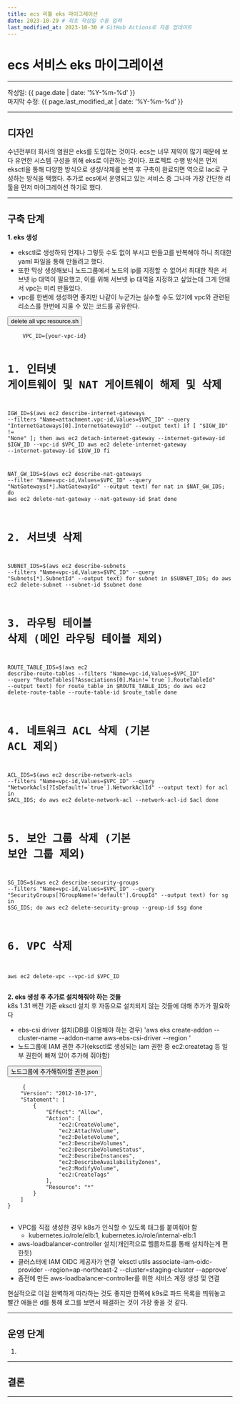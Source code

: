 ```yaml
---
title: ecs 리툴 eks 마이그레이션
date: 2023-10-29 # 최초 작성일 수동 입력
last_modified_at: 2023-10-30 # GitHub Actions로 자동 업데이트
---
```


# ecs 서비스 eks 마이그레이션

---

작성일: {{ page.date | date: '%Y-%m-%d' }}  
마지막 수정: {{ page.last_modified_at | date: '%Y-%m-%d' }}

---

## 디자인

수년전부터 회사의 염원은 eks를 도입하는 것이다.
ecs는 너무 제약이 많기 때문에 보다 유연한 시스템 구성을 위해 eks로 이관하는 것이다.
프로젝트 수행 방식은 먼저 eksctl을 통해 다양한 방식으로 생성/삭제를 반복 후 구축이 완료되면 역으로 Iac로 구성하는 방식을 택했다.
추가로 ecs에서 운영되고 있는 서비스 중 그나마 가장 간단한 리툴을 먼저 마이그레이션 하기로 했다.

---

## 구축 단계

**1. eks 생성**  
   - eksctl로 생성하되 언제나 그렇듯 수도 없이 부시고 만들고를 반복해야 하니 최대한 yaml 파일을 통해 만들려고 했다.
   - 또한 막상 생성해보니 노드그룹에서 노드의 ip를 지정할 수 없어서 최대한 작은 서브넷 ip 대역이 필요했고, 이를 위해 서브넷 ip 대역을 지정하고 싶었는데 그게 안돼서 vpc는 미리 만들었다.
   - vpc를 한번에 생성하면 좋지만 나같이 누군가는 실수할 수도 있기에 vpc와 관련된 리소스를 한번에 지울 수 있는 코드를 공유한다.

<link rel="stylesheet" href="/assets/styles.css">

<div class="code-container">
  <button onclick="toggleCode(this)" class="toggle-btn" data-code="code-block-1">delete all vpc resource.sh</button>
  <pre id="code-block-1" class="code-block">
    <code>VPC_ID={your-vpc-id}

# 1. 인터넷 게이트웨이 및 NAT 게이트웨이 해제 및 삭제
IGW_ID=$(aws ec2 describe-internet-gateways --filters "Name=attachment.vpc-id,Values=$VPC_ID" --query "InternetGateways[0].InternetGatewayId" --output text)
if [ "$IGW_ID" != "None" ]; then
  aws ec2 detach-internet-gateway --internet-gateway-id $IGW_ID --vpc-id $VPC_ID
  aws ec2 delete-internet-gateway --internet-gateway-id $IGW_ID
fi

NAT_GW_IDS=$(aws ec2 describe-nat-gateways --filter "Name=vpc-id,Values=$VPC_ID" --query "NatGateways[*].NatGatewayId" --output text)
for nat in $NAT_GW_IDS; do
  aws ec2 delete-nat-gateway --nat-gateway-id $nat
done

# 2. 서브넷 삭제
SUBNET_IDS=$(aws ec2 describe-subnets --filters "Name=vpc-id,Values=$VPC_ID" --query "Subnets[*].SubnetId" --output text)
for subnet in $SUBNET_IDS; do
  aws ec2 delete-subnet --subnet-id $subnet
done

# 3. 라우팅 테이블 삭제 (메인 라우팅 테이블 제외)
ROUTE_TABLE_IDS=$(aws ec2 describe-route-tables --filters "Name=vpc-id,Values=$VPC_ID" --query "RouteTables[?Associations[0].Main!=\`true\`].RouteTableId" --output text)
for route_table in $ROUTE_TABLE_IDS; do
  aws ec2 delete-route-table --route-table-id $route_table
done

# 4. 네트워크 ACL 삭제 (기본 ACL 제외)
ACL_IDS=$(aws ec2 describe-network-acls --filters "Name=vpc-id,Values=$VPC_ID" --query "NetworkAcls[?IsDefault!=\`true\`].NetworkAclId" --output text)
for acl in $ACL_IDS; do
  aws ec2 delete-network-acl --network-acl-id $acl
done

# 5. 보안 그룹 삭제 (기본 보안 그룹 제외)
SG_IDS=$(aws ec2 describe-security-groups --filters "Name=vpc-id,Values=$VPC_ID" --query "SecurityGroups[?GroupName!='default'].GroupId" --output text)
for sg in $SG_IDS; do
  aws ec2 delete-security-group --group-id $sg
done

# 6. VPC 삭제
aws ec2 delete-vpc --vpc-id $VPC_ID</code>
  </pre>
  <button onclick="copyCode(this)" class="copy-btn" data-copy="code-block-1" style="display: none;">Copy</button>
</div>

<script src="/assets/scripts.js"></script>

**2. eks 생성 후 추가로 설치해줘야 하는 것들**  
k8s 1.31 버전 기준 eksctl 설치 후 자동으로 설치되지 않는 것들에 대해 추가가 필요하다
   - ebs-csi driver 설치(DB를 이용해야 하는 경우)
      'aws eks create-addon --cluster-name <cluster-name> --addon-name aws-ebs-csi-driver --region <region>'
   - 노드그룹에 IAM 권한 추가(eksctl로 생성되는 iam 권한 중 ec2:createtag 등 일부 권한이 빠져 있어 추가해 줘야함)
<link rel="stylesheet" href="/assets/styles.css">

<div class="code-container">
  <button onclick="toggleCode(this)" class="toggle-btn" data-code="code-block-2">노드그룹에 추가해줘야할 권한.json</button>
  <pre id="code-block-2" class="code-block">
    <code>{
    "Version": "2012-10-17",
    "Statement": [
        {
            "Effect": "Allow",
            "Action": [
                "ec2:CreateVolume",
                "ec2:AttachVolume",
                "ec2:DeleteVolume",
                "ec2:DescribeVolumes",
                "ec2:DescribeVolumeStatus",
                "ec2:DescribeInstances",
                "ec2:DescribeAvailabilityZones",
                "ec2:ModifyVolume",
                "ec2:CreateTags"
            ],
            "Resource": "*"
        }
    ]
}</code>
  </pre>
  <button onclick="copyCode(this)" class="copy-btn" data-copy="code-block-2" style="display: none;">Copy</button>
</div>

<script src="/assets/scripts.js"></script>
   - VPC를 직접 생성한 경우 k8s가 인식할 수 있도록 태그를 붙여줘야 함
     - kubernetes.io/role/elb:1, kubernetes.io/role/internal-elb:1
   - aws-loadbalancer-controller 설치(개인적으로 헬름차트를 통해 설치하는게 편한듯)
   - 클러스터에 IAM OIDC 제공자가 연결
      'eksctl utils associate-iam-oidc-provider --region=ap-northeast-2 --cluster=staging-cluster --approve'
   - 좀전에 만든 aws-loadbalancer-controller를 위한 서비스 계정 생성 및 연결

현실적으로 이걸 완벽하게 따라하는 것도 좋지만 한쪽에 k9s로 파드 목록을 띄워놓고 빨간 애들은 d를 통해 로그를 보면서 해결하는 것이 가장 좋을 것 같다.

---

## 운영 단계

1. 

---

## 결론

---


